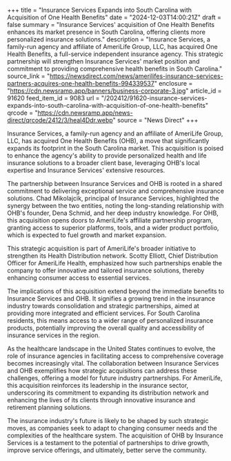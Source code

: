 +++
title = "Insurance Services Expands into South Carolina with Acquisition of One Health Benefits"
date = "2024-12-03T14:00:21Z"
draft = false
summary = "Insurance Services' acquisition of One Health Benefits enhances its market presence in South Carolina, offering clients more personalized insurance solutions."
description = "Insurance Services, a family-run agency and affiliate of AmeriLife Group, LLC, has acquired One Health Benefits, a full-service independent insurance agency. This strategic partnership will strengthen Insurance Services' market position and commitment to providing comprehensive health benefits in South Carolina."
source_link = "https://newsdirect.com/news/amerilifes-insurance-services-partners-acquires-one-health-benefits-994339537"
enclosure = "https://cdn.newsramp.app/banners/business-corporate-3.jpg"
article_id = 91620
feed_item_id = 9083
url = "/202412/91620-insurance-services-expands-into-south-carolina-with-acquisition-of-one-health-benefits"
qrcode = "https://cdn.newsramp.app/news-direct/qrcode/2412/3/heal4Ddr.webp"
source = "News Direct"
+++

<p>Insurance Services, a family-run agency and an affiliate of AmeriLife Group, LLC, has acquired One Health Benefits (OHB), a move that significantly expands its footprint in the South Carolina market. This acquisition is poised to enhance the agency's ability to provide personalized health and life insurance solutions to a broader client base, leveraging OHB's local expertise and Insurance Services' extensive resources.</p><p>The partnership between Insurance Services and OHB is rooted in a shared commitment to delivering exceptional service and comprehensive insurance solutions. Chad Mikolajcik, principal of Insurance Services, highlighted the synergy between the two entities, noting the long-standing relationship with OHB's founder, Dena Schmid, and her deep industry knowledge. For OHB, this acquisition opens doors to AmeriLife's affiliate partnership program, granting access to superior platforms, tools, and a wider product portfolio, which is expected to fuel growth and market expansion.</p><p>This strategic acquisition is part of AmeriLife's broader initiative to strengthen its Health Distribution network. Scotty Elliott, Chief Distribution Officer for AmeriLife Health, emphasized how such partnerships enable the company to offer innovative and tailored insurance solutions, thereby enhancing consumer access to essential services.</p><p>The implications of this acquisition extend beyond the immediate benefits to Insurance Services and OHB. It signifies a growing trend in the insurance industry towards consolidation and strategic partnerships, aimed at providing more integrated and efficient services. For South Carolina residents, this means access to a wider range of personalized insurance products, potentially improving the overall quality and accessibility of insurance services in the region.</p><p>As the healthcare landscape in the United States continues to evolve, the role of insurance agencies in facilitating access to comprehensive coverage becomes increasingly vital. The collaboration between Insurance Services and OHB exemplifies how strategic acquisitions can address these challenges, offering a model for future industry partnerships. For AmeriLife, this acquisition reinforces its leadership in the insurance sector, underscoring its commitment to expanding its distribution network and enhancing the lives of its clients through innovative insurance and retirement planning solutions.</p><p>The insurance industry's future is likely to be shaped by such strategic moves, as companies seek to adapt to changing consumer needs and the complexities of the healthcare system. The acquisition of OHB by Insurance Services is a testament to the potential of partnerships to drive growth, improve service offerings, and ultimately, better serve the community.</p>
